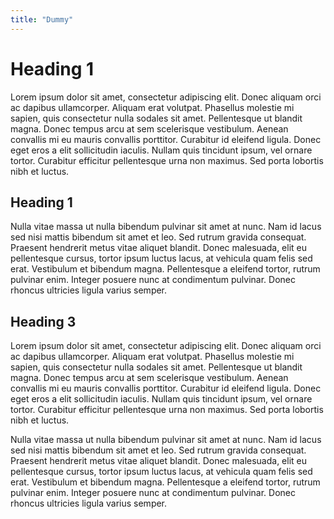 ```yaml
---
title: "Dummy"
---
```

# Heading 1
Lorem ipsum dolor sit amet, consectetur adipiscing elit. Donec aliquam orci ac dapibus ullamcorper. Aliquam erat volutpat. Phasellus molestie mi sapien, quis consectetur nulla sodales sit amet. Pellentesque ut blandit magna. Donec tempus arcu at sem scelerisque vestibulum. Aenean convallis mi eu mauris convallis porttitor. Curabitur id eleifend ligula. Donec eget eros a elit sollicitudin iaculis. Nullam quis tincidunt ipsum, vel ornare tortor. Curabitur efficitur pellentesque urna non maximus. Sed porta lobortis nibh et luctus.

## Heading 1
Nulla vitae massa ut nulla bibendum pulvinar sit amet at nunc. Nam id lacus sed nisi mattis bibendum sit amet et leo. Sed rutrum gravida consequat. Praesent hendrerit metus vitae aliquet blandit. Donec malesuada, elit eu pellentesque cursus, tortor ipsum luctus lacus, at vehicula quam felis sed erat. Vestibulum et bibendum magna. Pellentesque a eleifend tortor, rutrum pulvinar enim. Integer posuere nunc at condimentum pulvinar. Donec rhoncus ultricies ligula varius semper.

## Heading 3
Lorem ipsum dolor sit amet, consectetur adipiscing elit. Donec aliquam orci ac dapibus ullamcorper. Aliquam erat volutpat. Phasellus molestie mi sapien, quis consectetur nulla sodales sit amet. Pellentesque ut blandit magna. Donec tempus arcu at sem scelerisque vestibulum. Aenean convallis mi eu mauris convallis porttitor. Curabitur id eleifend ligula. Donec eget eros a elit sollicitudin iaculis. Nullam quis tincidunt ipsum, vel ornare tortor. Curabitur efficitur pellentesque urna non maximus. Sed porta lobortis nibh et luctus.

Nulla vitae massa ut nulla bibendum pulvinar sit amet at nunc. Nam id lacus sed nisi mattis bibendum sit amet et leo. Sed rutrum gravida consequat. Praesent hendrerit metus vitae aliquet blandit. Donec malesuada, elit eu pellentesque cursus, tortor ipsum luctus lacus, at vehicula quam felis sed erat. Vestibulum et bibendum magna. Pellentesque a eleifend tortor, rutrum pulvinar enim. Integer posuere nunc at condimentum pulvinar. Donec rhoncus ultricies ligula varius semper.
